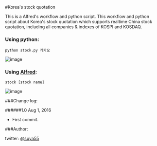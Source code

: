 #Korea's stock quotation

This is a Alfred's workflow and python script. This workflow and python script about Korea's stock quotation which supports realtime China stock quotation, including all companies & indexes of KOSPI and KOSDAQ.


### Using python:
```
python stock.py 카카오
```
![image](https://cloud.githubusercontent.com/assets/955914/17287248/7799f384-5809-11e6-96c6-de8acd237078.png)


### Using [Alfred](https://www.alfredapp.com/):
```
stock [stock name] 
```
![image](https://cloud.githubusercontent.com/assets/955914/17287283/ac7c962e-5809-11e6-897a-66001527a675.png)

###Change log:

######1.0 Aug 1, 2016

* First commit.

###Author:

twitter: [@suya55](http://twitter.com/suya55 "Visit SeongSu's twitter")
